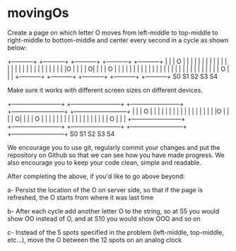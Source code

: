 movingOs
========

Create a page on which letter O moves from left-middle to top-middle to right-middle to bottom-middle
and center every second in a cycle as shown below:

+–––––––+ +–––––––+ +–––––––+ +–––––––+ +–––––––+
|       | |   O   | |       | |       | |       |
|       | |       | |       | |       | |       |
|       | |       | |       | |       | |       |
|O      | |       | |      O| |       | |   O   |
|       | |       | |       | |       | |       |
|       | |       | |       | |       | |       |
|       | |       | |       | |   O   | |       |
+–––––––+ +–––––––+ +–––––––+ +–––––––+ +–––––––+
 S0        S1        S2        S3        S4 

 Make sure it works with different screen sizes on different devices.

 +––––––––––––––––+ +––––––––––––––––+ +––––––––––––––––+ +–––––––––––––––––+ +–––––––––––––––––+ 
 |                | |       O        | |                | |                 | |                 |
 |                | |                | |                | |                 | |                 |
 |O               | |                | |               O| |                 | |        O        |
 |                | |                | |                | |                 | |                 |
 |                | |                | |                | |        O        | |                 |
 +––––––––––––––––+ +––––––––––––––––+ +––––––––––––––––+ +–––––––––––––––––+ +–––––––––––––––––+
  S0                 S1                 S2                 S3                  S4


  We encourage you to use git, regularly commit your changes and put the repository on Github so that we
  can see how you have made progress. We also encourage you to keep your code clean, simple and readable.

  After completing the above, if you'd like to go above beyond:
    
  a- Persist the location of the O on server side, so that if the page is refreshed, the O starts
  from where it was last time

  b- After each cycle add another letter O to the string, so at S5 you would show OO instead of O,
  and at S10 you would show OOO and so on

  c- Instead of the 5 spots specified in the problem (left-middle, top-middle, etc...), move the O
  between the 12 spots on an analog clock

